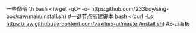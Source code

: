 一些命令 \h
bash <(wget -qO- -o- https:github.com/233boy/sing-box/raw/main/install.sh)         #一键节点搭建脚本
bash <(curl -Ls https://raw.githubusercontent.com/vaxilu/x-ui/master/install.sh)   #x-ui面板
